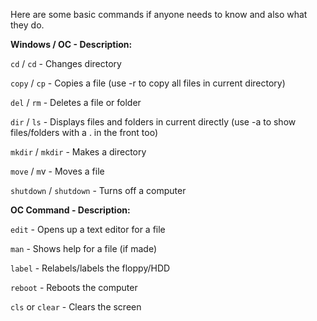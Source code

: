 Here are some basic commands if anyone needs to know and also what they
do.

**Windows / OC - Description:**

`cd` / `cd` - Changes directory

`copy` / `cp` - Copies a file (use -r to copy all files in current
directory)

`del` / `rm` - Deletes a file or folder

`dir` / `ls` - Displays files and folders in current directly (use -a to
show files/folders with a . in the front too)

`mkdir` / `mkdir` - Makes a directory

`move` / `m`v - Moves a file

`shutdown` / `shutdown` - Turns off a computer

**OC Command - Description:**

`edit` - Opens up a text editor for a file

`man` - Shows help for a file (if made)

`label` - Relabels/labels the floppy/HDD

`reboot` - Reboots the computer

`cls` or `clear` - Clears the screen
